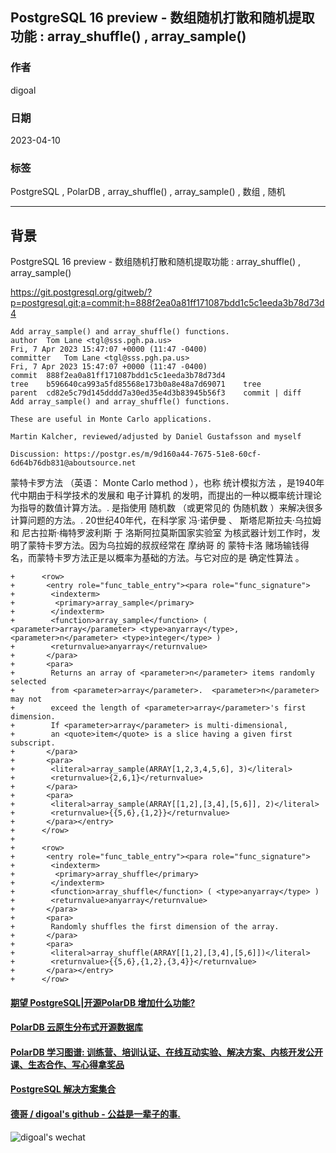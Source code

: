 ## PostgreSQL 16 preview - 数组随机打散和随机提取功能 : array_shuffle() , array_sample()    
                                                                                                              
### 作者                                                                                        
digoal                                                                                        
                                                                                        
### 日期                                                                                        
2023-04-10                                                                                    
                                                                              
### 标签                                                                                        
PostgreSQL , PolarDB , array_shuffle() , array_sample() , 数组 , 随机           
                                                                                        
----                                                                                        
                                                                                        
## 背景    
PostgreSQL 16 preview - 数组随机打散和随机提取功能 : array_shuffle() , array_sample()    
  
https://git.postgresql.org/gitweb/?p=postgresql.git;a=commit;h=888f2ea0a81ff171087bdd1c5c1eeda3b78d73d4  
  
```  
Add array_sample() and array_shuffle() functions.  
author	Tom Lane <tgl@sss.pgh.pa.us>	  
Fri, 7 Apr 2023 15:47:07 +0000 (11:47 -0400)  
committer	Tom Lane <tgl@sss.pgh.pa.us>	  
Fri, 7 Apr 2023 15:47:07 +0000 (11:47 -0400)  
commit	888f2ea0a81ff171087bdd1c5c1eeda3b78d73d4  
tree	b596640ca993a5fd85568e173b0a8e48a7d69071	tree  
parent	cd82e5c79d145dddd7a30ed35e4d3b83945b56f3	commit | diff  
Add array_sample() and array_shuffle() functions.  
  
These are useful in Monte Carlo applications.  
  
Martin Kalcher, reviewed/adjusted by Daniel Gustafsson and myself  
  
Discussion: https://postgr.es/m/9d160a44-7675-51e8-60cf-6d64b76db831@aboutsource.net  
```  
  
蒙特卡罗方法 （英语： Monte Carlo method ），也称 统计模拟方法 ，是1940年代中期由于科学技术的发展和 电子计算机 的发明，而提出的一种以概率统计理论为指导的数值计算方法。. 是指使用 随机数 （或更常见的 伪随机数 ）来解决很多计算问题的方法。. 20世纪40年代，在科学家 冯·诺伊曼 、 斯塔尼斯拉夫·乌拉姆 和 尼古拉斯·梅特罗波利斯 于 洛斯阿拉莫斯国家实验室 为核武器计划工作时，发明了蒙特卡罗方法。因为乌拉姆的叔叔经常在 摩纳哥 的 蒙特卡洛 赌场输钱得名，而蒙特卡罗方法正是以概率为基础的方法。与它对应的是 确定性算法 。  
  
```  
+      <row>  
+       <entry role="func_table_entry"><para role="func_signature">  
+        <indexterm>  
+         <primary>array_sample</primary>  
+        </indexterm>  
+        <function>array_sample</function> ( <parameter>array</parameter> <type>anyarray</type>, <parameter>n</parameter> <type>integer</type> )  
+        <returnvalue>anyarray</returnvalue>  
+       </para>  
+       <para>  
+        Returns an array of <parameter>n</parameter> items randomly selected  
+        from <parameter>array</parameter>.  <parameter>n</parameter> may not  
+        exceed the length of <parameter>array</parameter>'s first dimension.  
+        If <parameter>array</parameter> is multi-dimensional,  
+        an <quote>item</quote> is a slice having a given first subscript.  
+       </para>  
+       <para>  
+        <literal>array_sample(ARRAY[1,2,3,4,5,6], 3)</literal>  
+        <returnvalue>{2,6,1}</returnvalue>  
+       </para>  
+       <para>  
+        <literal>array_sample(ARRAY[[1,2],[3,4],[5,6]], 2)</literal>  
+        <returnvalue>{{5,6},{1,2}}</returnvalue>  
+       </para></entry>  
+      </row>  
+  
+      <row>  
+       <entry role="func_table_entry"><para role="func_signature">  
+        <indexterm>  
+         <primary>array_shuffle</primary>  
+        </indexterm>  
+        <function>array_shuffle</function> ( <type>anyarray</type> )  
+        <returnvalue>anyarray</returnvalue>  
+       </para>  
+       <para>  
+        Randomly shuffles the first dimension of the array.  
+       </para>  
+       <para>  
+        <literal>array_shuffle(ARRAY[[1,2],[3,4],[5,6]])</literal>  
+        <returnvalue>{{5,6},{1,2},{3,4}}</returnvalue>  
+       </para></entry>  
+      </row>  
```  
  
  
#### [期望 PostgreSQL|开源PolarDB 增加什么功能?](https://github.com/digoal/blog/issues/76 "269ac3d1c492e938c0191101c7238216")
  
  
#### [PolarDB 云原生分布式开源数据库](https://github.com/ApsaraDB "57258f76c37864c6e6d23383d05714ea")
  
  
#### [PolarDB 学习图谱: 训练营、培训认证、在线互动实验、解决方案、内核开发公开课、生态合作、写心得拿奖品](https://www.aliyun.com/database/openpolardb/activity "8642f60e04ed0c814bf9cb9677976bd4")
  
  
#### [PostgreSQL 解决方案集合](../201706/20170601_02.md "40cff096e9ed7122c512b35d8561d9c8")
  
  
#### [德哥 / digoal's github - 公益是一辈子的事.](https://github.com/digoal/blog/blob/master/README.md "22709685feb7cab07d30f30387f0a9ae")
  
  
![digoal's wechat](../pic/digoal_weixin.jpg "f7ad92eeba24523fd47a6e1a0e691b59")
  
